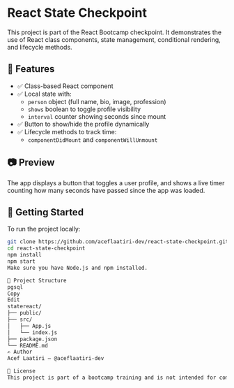 # React State Checkpoint

This project is part of the React Bootcamp checkpoint. It demonstrates the use of React class components, state management, conditional rendering, and lifecycle methods.

## 🧠 Features

- ✅ Class-based React component
- ✅ Local state with:
  - `person` object (full name, bio, image, profession)
  - `shows` boolean to toggle profile visibility
  - `interval` counter showing seconds since mount
- ✅ Button to show/hide the profile dynamically
- ✅ Lifecycle methods to track time:
  - `componentDidMount` and `componentWillUnmount`

## 📷 Preview

The app displays a button that toggles a user profile, and shows a live timer counting how many seconds have passed since the app was loaded.

## 🚀 Getting Started

To run the project locally:

```bash
git clone https://github.com/aceflaatiri-dev/react-state-checkpoint.git
cd react-state-checkpoint
npm install
npm start
Make sure you have Node.js and npm installed.

📁 Project Structure
pgsql
Copy
Edit
statereact/
├── public/
├── src/
│   ├── App.js
│   └── index.js
├── package.json
└── README.md
✍️ Author
Acef Laatiri — @aceflaatiri-dev

📘 License
This project is part of a bootcamp training and is not intended for commercial use.
